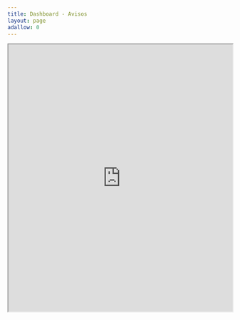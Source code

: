 ```yaml
---
title: Dashboard - Avisos
layout: page
adallow: 0
---
```


<html>
<style>iframe{width:100%; height:600px}</style>
<iframe src="https://docs.google.com/spreadsheets/d/e/2PACX-1vSmfKFY88Ew2MSGfMs_S6q0uxgmFA5CyLcJ3Gg-2zDcRpwcqYZH0JOMxjXzcNIBSMuJTGA6_QPd52Wv/pubhtml?widget=true&amp;headers=false"></iframe>
</html>